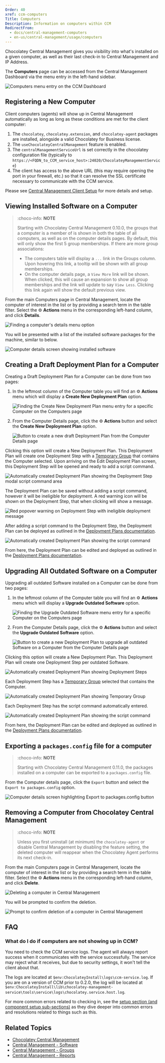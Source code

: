 ```yaml
---
Order: 40
xref: ccm-computers
Title: Computers
Description: Information on computers within CCM
RedirectFrom:
  - docs/central-management-computers
  - en-us/central-management/usage/computers
---
```


Chocolatey Central Management gives you visibility into what's installed on a given computer, as well as their last check-in to Central Management and IP Address.

The **Computers** page can be accessed from the Central Management Dashboard via the menu entry in the left-hand sidebar.

![Computers menu entry on the CCM Dashboard](/assets/images/computers/ccm-computers-nav.png)

## Registering a New Computer

Client computers (agents) will show up in Central Management automatically as long as long as these conditions are met for the client computer:

1. The `chocolatey`, `chocolatey.extension`, and `chocolatey-agent` packages are installed, alongside a valid Chocolatey for Business license.
1. The `useChocolateyCentralManagement` feature is enabled.
1. The `centralManagementServiceUrl` is set correctly in the chocolatey configuration file (typically to `https://<FQDN_to_CCM_service_host>:24020/ChocolateyManagementService`)
1. The client has access to the above URL (this may require opening the port in your firewall, etc.) so that it can resolve the SSL certificate necessary to communicate with the CCM service.

Please see [Central Management Client Setup](xref:ccm-client) for more details and setup.

## Viewing Installed Software on a Computer

> :choco-info: **NOTE**
>
> Starting with Chocolatey Central Management 0.10.0, the groups that a computer is a member of is shown in both the table of all computers, as well as on the computer details pages.  By default, this will only show the first 5 group memberships. If there are more group associations:
>
> - The computers table will display a `...` link in the Groups column. Upon hovering this link, a tooltip will be shown with all group memberships.
> - On the computer details page, a `View More` link will be shown. When clicked, this will cause an expansion to show all group memberships and the link will update to say `View Less`. Clicking this link again will show the default previous view.

From the main Computers page in Central Management, locate the computer of interest in the list or by providing a search term in the table filter.
Select the :gear: **Actions** menu in the corresponding left-hand column, and click **Details**.

![Finding a computer's details menu option](/assets/images/computers/ccm-computers-details-menu.png)

You will be presented with a list of the installed software packages for the machine, similar to below.

![Computer details screen showing installed software](/assets/images/computers/ccm-computers-details.png)

## Creating a Draft Deployment Plan for a Computer

Creating a Draft Deployment Plan for a Computer can be done from two pages:

1. In the leftmost column of the Computer table you will find an :gear: **Actions** menu which will display a **Create New Deployment Plan** option.

    ![Finding the Create New Deployment Plan menu entry for a specific Computer on the Computers page](/assets/images/computers/ccm-computers-create-new-deployment-plan-menu.png)

1. From the Computer Details page, click the :gear: **Actions** button and select the **Create New Deployment Plan** option.

    ![Button to create a new draft Deployment Plan from the Computer Details page](/assets/images/computers/ccm-computer-details-draft-deployment-plan-button.png)

Clicking this option will create a New Deployment Plan. This Deployment Plan will create one Deployment Step with a [Temporary Group](#xref:ccm-groups#temporary-groups) that contains the Computer selected. Upon arriving on the Edit Deployment Plan screen, this Deployment Step will be opened and ready to add a script command.

![Automatically created Deployment Plan showing the Deployment Step modal script command area](/assets/images/computers/ccm-computers-add-script-command.png)

The Deployment Plan can be saved without adding a script command, however it will be ineligible for deployment. A red warning icon will be shown on the Deployment Step, that when clicking will show a message.

![Red popover warning on Deployment Step with ineligible deployment message](/assets/images/computers/ccm-computers-ineligible-deployment-warning.png)

After adding a script command to the Deployment Step, the Deployment Plan can be deployed as outlined in the [Deployment Plans documentation](xref:ccm-deployments).

![Automatically created Deployment Plan showing the script command](/assets/images/computers/ccm-computer-upgrade-all-software-script-command.png)

From here, the Deployment Plan can be edited and deployed as outlined in the [Deployment Plans documentation](xref:ccm-deployments).

## Upgrading All Outdated Software on a Computer

Upgrading all outdated Software installed on a Computer can be done from two pages:

1. In the leftmost column of the Computer table you will find an :gear: **Actions** menu which will display a **Upgrade Outdated Software** option.

    ![Finding the Upgrade Outdated Software menu entry for a specific Computer on the Computers page](/assets/images/computers/ccm-computers-upgrade-all-software-menu.png)

1. From the Computer Details page, click the :gear: **Actions** button and select the **Upgrade Outdated Software** option.

    ![Button to create a new Deployment Plan to upgrade all outdated Software on a Computer from the Computer Details page](/assets/images/computers/ccm-computer-details-upgrade-all-software-button.png)

Clicking this option will create a New Deployment Plan. This Deployment Plan will create one Deployment Step per outdated Software.

![Automatically created Deployment Plan showing Deployment Steps](/assets/images/computers/ccm-computer-upgrade-all-software-steps.png)

Each Deployment Step has a [Temporary Group](xref:ccm-groups#temporary-groups) selected that contains the Computer.

![Automatically created Deployment Plan showing Temporary Group](/assets/images/computers/ccm-computer-upgrade-all-software-temporary-group.png)

Each Deployment Step has the script command automatically entered.

![Automatically created Deployment Plan showing the script command](/assets/images/computers/ccm-computer-upgrade-all-software-script-command.png)

From here, the Deployment Plan can be edited and deployed as outlined in the [Deployment Plans documentation](xref:ccm-deployments).


## Exporting a `packages.config` file for a computer

> :choco-info: **NOTE**
>
> Starting with Chocolatey Central Management 0.11.0, the packages installed on a computer can be exported to a `packages.config` file.

From the Computer details page, click the `Export` button and select the `Export to packages.config` option.

![Computer details screen highlighting Export to packages.config button](/assets/images/computers/ccm-computers-details-export-packages-config.png)

## Removing a Computer from Chocolatey Central Management

> :choco-info: **NOTE**
>
> Unless you first uninstall (at minimum) the `chocolatey-agent` or disable Central Management by disabling the feature setting, the deleted computer will reappear when the Chocolatey Agent performs its next check-in.

From the main Computers page in Central Management, locate the computer of interest in the list or by providing a search term in the table filter.
Select the :gear: **Actions** menu in the corresponding left-hand column, and click **Delete**.

![Deleting a computer in Central Management](/assets/images/computers/ccm-computers-delete-menu.png)

You will be prompted to confirm the deletion.

![Prompt to confirm deletion of a computer in Central Management](/assets/images/computers/ccm-computers-delete-confirm.png)

## FAQ

### What do I do if computers are not showing up in CCM?

You need to check the CCM service logs. The agent will always report success when it communicates with the service successfully. The service may reject what it receives, but due to security settings, it won't tell the client about that.

The logs are located at `$env:ChocolateyInstall\logs\ccm-service.log`. If you are on a version of CCM prior to 0.2.0, the log will be located at `$env:ChocolateyInstall\lib\chocolatey-management-service\tools\service\logs\chocolatey.service.host.log`.

For more common errors related to checking in, see the [setup section (and component setup sub-sections)](xref:ccm-setup) as they dive deeper into common errors and resolutions related to things such as this.

## Related Topics

* [Chocolatey Central Management](xref:central-management)
* [Central Management - Software](xref:ccm-software)
* [Central Management - Groups](xref:ccm-groups)
* [Central Management - Reports](xref:ccm-reports)
